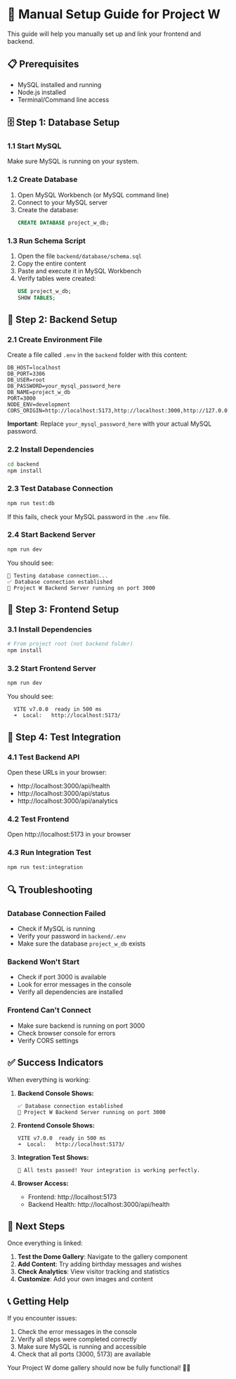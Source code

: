 # 🔧 Manual Setup Guide for Project W

This guide will help you manually set up and link your frontend and backend.

## 📋 Prerequisites

- MySQL installed and running
- Node.js installed
- Terminal/Command line access

## 🗄️ Step 1: Database Setup

### 1.1 Start MySQL
Make sure MySQL is running on your system.

### 1.2 Create Database
1. Open MySQL Workbench (or MySQL command line)
2. Connect to your MySQL server
3. Create the database:
   ```sql
   CREATE DATABASE project_w_db;
   ```

### 1.3 Run Schema Script
1. Open the file `backend/database/schema.sql`
2. Copy the entire content
3. Paste and execute it in MySQL Workbench
4. Verify tables were created:
   ```sql
   USE project_w_db;
   SHOW TABLES;
   ```

## 🔧 Step 2: Backend Setup

### 2.1 Create Environment File
Create a file called `.env` in the `backend` folder with this content:

```env
DB_HOST=localhost
DB_PORT=3306
DB_USER=root
DB_PASSWORD=your_mysql_password_here
DB_NAME=project_w_db
PORT=3000
NODE_ENV=development
CORS_ORIGIN=http://localhost:5173,http://localhost:3000,http://127.0.0.1:5173
```

**Important**: Replace `your_mysql_password_here` with your actual MySQL password.

### 2.2 Install Dependencies
```bash
cd backend
npm install
```

### 2.3 Test Database Connection
```bash
npm run test:db
```

If this fails, check your MySQL password in the `.env` file.

### 2.4 Start Backend Server
```bash
npm run dev
```

You should see:
```
🔌 Testing database connection...
✅ Database connection established
🚀 Project W Backend Server running on port 3000
```

## 🎨 Step 3: Frontend Setup

### 3.1 Install Dependencies
```bash
# From project root (not backend folder)
npm install
```

### 3.2 Start Frontend Server
```bash
npm run dev
```

You should see:
```
  VITE v7.0.0  ready in 500 ms
  ➜  Local:   http://localhost:5173/
```

## 🧪 Step 4: Test Integration

### 4.1 Test Backend API
Open these URLs in your browser:
- http://localhost:3000/api/health
- http://localhost:3000/api/status
- http://localhost:3000/api/analytics

### 4.2 Test Frontend
Open http://localhost:5173 in your browser

### 4.3 Run Integration Test
```bash
npm run test:integration
```

## 🔍 Troubleshooting

### Database Connection Failed
- Check if MySQL is running
- Verify your password in `backend/.env`
- Make sure the database `project_w_db` exists

### Backend Won't Start
- Check if port 3000 is available
- Look for error messages in the console
- Verify all dependencies are installed

### Frontend Can't Connect
- Make sure backend is running on port 3000
- Check browser console for errors
- Verify CORS settings

## ✅ Success Indicators

When everything is working:

1. **Backend Console Shows:**
   ```
   ✅ Database connection established
   🚀 Project W Backend Server running on port 3000
   ```

2. **Frontend Console Shows:**
   ```
   VITE v7.0.0  ready in 500 ms
   ➜  Local:   http://localhost:5173/
   ```

3. **Integration Test Shows:**
   ```
   🎉 All tests passed! Your integration is working perfectly.
   ```

4. **Browser Access:**
   - Frontend: http://localhost:5173
   - Backend Health: http://localhost:3000/api/health

## 🎯 Next Steps

Once everything is linked:

1. **Test the Dome Gallery**: Navigate to the gallery component
2. **Add Content**: Try adding birthday messages and wishes
3. **Check Analytics**: View visitor tracking and statistics
4. **Customize**: Add your own images and content

## 📞 Getting Help

If you encounter issues:

1. Check the error messages in the console
2. Verify all steps were completed correctly
3. Make sure MySQL is running and accessible
4. Check that all ports (3000, 5173) are available

Your Project W dome gallery should now be fully functional! 🎂✨
